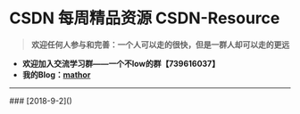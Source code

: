 # CSDN 每周精品资源 CSDN-Resource
> **欢迎任何人参与和完善：一个人可以走的很快，但是一群人却可以走的更远**

* **欢迎加入交流学习群——一个不low的群【739616037】**
* **我的Blog：[mathor](https://www.wmathor.com)**
<hr>
### [2018-9-2]()
